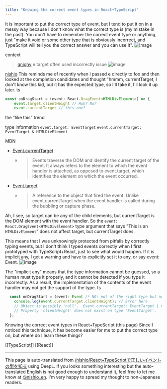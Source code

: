 ```yaml
---
title: "Knowing the correct event types in React+TypeScript"
---
```


It is important to put the correct type of event, but I tend to put it on in a messy way because I don't know what the correct type is (my mistake in the past).
You don't have to remember the correct event type or anything, just "make it void or some other type that is obviously incorrect, and TypeScript will tell you the correct answer and you can use it".
![image](https://gyazo.com/b69ada33003d39d9ef432c8a51b40987/thumb/1000)

context
> [qnighy](https://twitter.com/qnighy/status/1416745698918244356) e.target often used incorrectly issue
>  ![image](https://gyazo.com/afa6e2820782a7cef3293d9afb83dc32/thumb/1000)

[nishio](https://twitter.com/nishio/status/1416805618686435328) This reminds me of recently when I passed e directly to foo and then looked at the completion candidates and thought "hmmm, currentTarget, I don't know this kid, but it has the expected type, so I'll take it, I'll look it up later.
ts

```typescript
const onDragStart = (event: React.DragEvent<HTMLDivElement>) => {
    event.target.clientHeight // Huh? No?
    event.currentTarget // this one?
```

the "like this" trend

type information
`event.target: EventTarget`
`event.currentTarget: EventTarget & HTMLDivElement`

MDN
- [Event.currentTarget](https://developer.mozilla.org/ja/docs/Web/API/Event/currentTarget)
    - > Events traverse the DOM and identify the current target of the event. It always refers to the element to which the event handler is attached, as opposed to event.target, which identifies the element on which the event occurred.
- [Event.target](https://developer.mozilla.org/ja/docs/Web/API/Event/target)
    - > A reference to the object that fired the event. Unlike event.currentTarget when the event handler is called during the bubbling or capture phase.

Ah, I see, so target can be any of the child elements, but currentTarget is the DOM element with the event handler. So the `event: React.DragEvent<HTMLDivElement>` type argument that says "This is an `HTMLDivElement`" does not affect target, but currentTarget does.

This means that I was unknowingly protected from pitfalls by correctly typing events, but I don't think I typed events correctly when I first prototyped with TypeScript+React, just to see what would happen.
If it is implicit any, I get a warning and have to explicitly set it to any, or say event: Event.
![image](https://gyazo.com/db8b07cad53478a411b439df60485031/thumb/1000)

The "implicit any" means that the type information cannot be guessed, so a human must type it properly, and it cannot be detected if you type it incorrectly. As a result, the implementation of the contents of the event handler may not get the support of the type.
ts

```typescript
  const onDragStart = (event: Event /* NG: not of the right type but not warned */) => {
    console.log(event.currentTarget.clientHeight); // Error here
    // Object is possibly 'null'.  Event.currentTarget: EventTarget | null
    // Property 'clientHeight' does not exist on type 'EventTarget'.
  };
```


Knowing the correct event types in React+TypeScript (this page)
Since I noticed this technique, it has become easier for me to put the correct type on, but where do I learn these things?

[[TypeScript]]
[[React]]

---
This page is auto-translated from [/nishio/React+TypeScriptで正しいイベントの型を知る](https://scrapbox.io/nishio/React+TypeScriptで正しいイベントの型を知る) using DeepL. If you looks something interesting but the auto-translated English is not good enough to understand it, feel free to let me know at [@nishio_en](https://twitter.com/nishio_en). I'm very happy to spread my thought to non-Japanese readers.